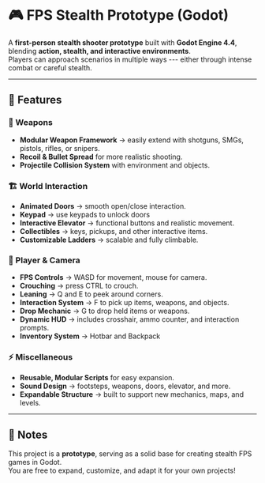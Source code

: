 # 🎮 FPS Stealth Prototype (Godot)

A **first-person stealth shooter prototype** built with **Godot Engine
4.4**, blending **action, stealth, and interactive environments**.\
Players can approach scenarios in multiple ways --- either through
intense combat or careful stealth.

------------------------------------------------------------------------

## 🚀 Features

### 🔫 Weapons

-   **Modular Weapon Framework** → easily extend with shotguns, SMGs,
    pistols, rifles, or snipers.
-   **Recoil & Bullet Spread** for more realistic shooting.
-   **Projectile Collision System** with environment and objects.

### 🏗️ World Interaction

-   **Animated Doors** → smooth open/close interaction.
-   **Keypad** → use keypads to unlock doors
-   **Interactive Elevator** → functional buttons and realistic
    movement.
-   **Collectibles** → keys, pickups, and other interactive items.
-   **Customizable Ladders** → scalable and fully climbable.

### 🎥 Player & Camera

-   **FPS Controls** → WASD for movement, mouse for camera.
-   **Crouching** → press CTRL to crouch.
-   **Leaning** → Q and E to peek around corners.
-   **Interaction System** → F to pick up items, weapons, and objects.
-   **Drop Mechanic** → G to drop held items or weapons.
-   **Dynamic HUD** → includes crosshair, ammo counter, and interaction
    prompts.
-   **Inventory System** → Hotbar and Backpack

### ⚡ Miscellaneous

-   **Reusable, Modular Scripts** for easy expansion.
-   **Sound Design** → footsteps, weapons, doors, elevator, and more.
-   **Expandable Structure** → built to support new mechanics, maps, and
    levels.

------------------------------------------------------------------------

## 📌 Notes

This project is a **prototype**, serving as a solid base for creating
stealth FPS games in Godot.\
You are free to expand, customize, and adapt it for your own projects!
